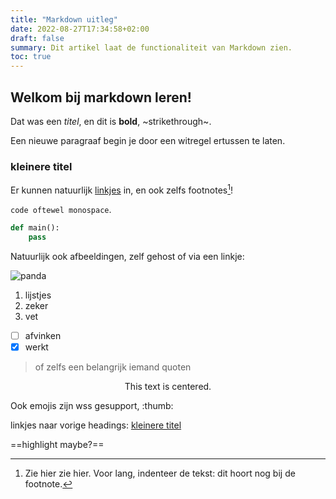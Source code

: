 ```yaml
---
title: "Markdown uitleg"
date: 2022-08-27T17:34:58+02:00
draft: false
summary: Dit artikel laat de functionaliteit van Markdown zien.
toc: true
---
```


## Welkom bij markdown leren!

Dat was een _titel_, en dit is **bold**, ~strikethrough~.

Een nieuwe paragraaf begin je door een witregel ertussen te laten.


### kleinere titel

Er kunnen natuurlijk [linkjes](https://youtube.com/) in, en ook zelfs
footnotes[^voorbeeld]!

[^voorbeeld]: Zie hier zie hier. Voor lang, indenteer de tekst:
	dit hoort nog bij de footnote.

`code oftewel monospace`.

```python
def main():
	pass
```

Natuurlijk ook afbeeldingen, zelf gehost of via een linkje:

![panda](https://1.bp.blogspot.com/-oB0jT9b_YLA/Uomdr8VqiQI/AAAAAAAABOc/o9FwuavyR-w/s1600/Giant-Panda-angry.jpg)

1. lijstjes
2. zeker
3. vet

- [ ] afvinken
- [x] werkt

> of zelfs een belangrijk iemand quoten

<center>This text is centered.</center>

Ook emojis zijn wss gesupport, :thumb:

linkjes naar vorige headings: [kleinere titel](#kleinere-titel)

==highlight maybe?==

